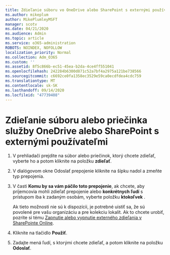```yaml
---
title: Zdieľanie súboru vo OneDrive alebo SharePoint s externými používateľmi
ms.author: mikeplum
author: MikePlumleyMSFT
manager: scotv
ms.date: 04/21/2020
ms.audience: Admin
ms.topic: article
ms.service: o365-administration
ROBOTS: NOINDEX, NOFOLLOW
localization_priority: Normal
ms.collection: Adm_O365
ms.custom: ''
ms.assetid: 8f5c866b-ec51-45ea-b2da-4ce4ff551041
ms.openlocfilehash: 242284b6300d871c52a7bf4a2975a121be738566
ms.sourcegitcommit: c6692ce0fa1358ec3529e59ca0ecdfdea4cdc759
ms.translationtype: MT
ms.contentlocale: sk-SK
ms.lasthandoff: 09/14/2020
ms.locfileid: "47739408"
---
```

# <a name="share-a-onedrive-or-sharepoint-file-or-folder-with-external-users"></a>Zdieľanie súboru alebo priečinka služby OneDrive alebo SharePoint s externými používateľmi

1. V prehliadači prejdite na súbor alebo priečinok, ktorý chcete zdieľať, vyberte ho a potom kliknite na položku **zdieľať**.
    
2. V dialógovom okne Odoslať prepojenie kliknite na šípku nadol a zmeňte typ prepojenia.
    
3. V časti **Komu by sa vám páčilo toto prepojenie**, ak chcete, aby príjemcovia mohli zdieľať prepojenie alebo **konkrétnych ľudí** s prístupom iba k zadaným osobám, vyberte položku **ktokoľvek** . 
    
    Ak tieto možnosti nie sú k dispozícii, je potrebné uistiť sa, že sú povolené pre vašu organizáciu a pre kolekciu lokalít. Ak to chcete urobiť, pozrite si tému [Zapnutie alebo vypnutie externého zdieľania v SharePointe Online](https://go.microsoft.com/fwlink/?linkid=866426).
    
4. Kliknite na tlačidlo **Použiť**.
    
5. Zadajte mená ľudí, s ktorými chcete zdieľať, a potom kliknite na položku **Odoslať**.
    


